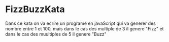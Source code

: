 # FizzBuzzKata
Dans ce kata on va ecrire un programe en javaScript qui va generer des nombre entre 1 et 100, mais dans le cas des multiple de 3 il genere "Fizz" et dans le cas des muultiples de 5 il genere "Buzz" 

